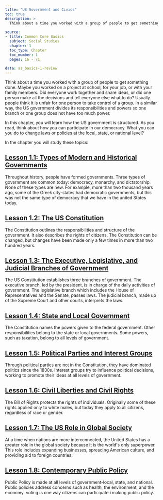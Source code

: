 ```yaml
---
title: "US Government and Civics"
toc: true
description: >
  Think about a time you worked with a group of people to get something done. Maybe you worked on a project at school, for your job, or with your family members. Did everyone work together and share ideas, or did one person make all the decisions and tell everyone else what to do?Usually people think it is unfair for one person to take control of a group. In a similar way, the US government divides its responsibilities and powers so one branch or one group does not have too much power.
  
source:
- title: Common Core Basics
  subject: Social Studies
  chapter: 1
  toc_type: Chapter
  toc_number: 1
  pages: 16 - 71
  
data: ss_basics-1-review
---
```

Think about a time you worked with a group of people to get something done. Maybe you worked on a project at school, for your job, or with your family members. Did everyone work together and share ideas, or did one person make all the decisions and tell everyone else what to do? Usually people think it is unfair for one person to take control of a group. In a similar way, the US government divides its responsibilities and powers so one branch or one group does not have too much power.

In this chapter, you will learn how the US government is structured. As you read, think about how you can participate in our democracy. What you can you do to change laws or policies at the local, state, or national level?

In the chapter you will study these topics:

## [Lesson 1.1: Types of Modern and Historical Governments](lesson-1.1)

Throughout history, people have formed governments. Three types of government are common today: democracy, monarchy, and dictatorship. None of these types are new. For example, more than two thousand years ago, some of the Greek city-states had democratic governments, but this was not the same type of democracy that we have in the united States today.

## [Lesson 1.2: The US Constitution](lesson-1.2)

The Constitution outlines the responsibilities and structure of the government. It also describes the rights of citizens. The Constitution can be changed, but changes have been made only a few times in more than two hundred years.

## [Lesson 1.3: The Executive, Legislative, and Judicial Branches of Government](lesson-1.3)

The US Constitution establishes three branches of government. The executive branch, led by the president, is in charge of the daily activities of government. The legislative branch which includes the House of Representatives and the Senate, passes laws. The judicial branch, made up of the Supreme Court and other courts, interprets the laws.

## [Lesson 1.4: State and Local Government](lesson-1.4)

The Constitution names the powers given to the federal government. Other responsibilities belong to the state or local governments. Some powers, such as taxation, belong to all levels of government.

## [Lesson 1.5: Political Parties and Interest Groups](lesson-1.5)

Through political parties are not in the Constitution, they have dominated politics since the 1800s. Interest groups try to influence political decisions, working to promote their ideas at all levels of government.

## [Lesson 1.6: Civil Liberties and Civil Rights](lesson-1.6)

The Bill of Rights protects the rights of individuals. Originally some of these rights applied only to white males, but today they apply to all citizens, regardless of race or gender.

## [Lesson 1.7: The US Role in Global Society](lesson-1.7)

At a time when nations are more interconnected, the United States has a greater role in the global society because it is the world's only superpower. This role includes expanding businesses, spreading American culture, and providing aid to foreign countries.

## [Lesson 1.8: Contemporary Public Policy](lesson-1.8)

Public Policy is made at all levels of government-local, state, and national. Public policies address concerns such as health, the environment, and the economy. voting is one way citizens can participate i making public policy.